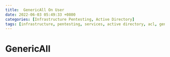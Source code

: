 ```yaml
---
title:  GenericAll On User
date: 2022-06-03 05:49:33 +0800
categories: [Infrastructure Pentesting, Active Directory]
tags: [infrastructure, pentesting, services, active directory, acl, genericall, privilege escalation]     # TAG names should always be lowercase
---
```


# GenericAll
